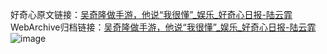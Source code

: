 好奇心原文链接：[吴奇隆做手游，他说“我很懂”_娱乐_好奇心日报-陆云霏](https://www.qdaily.com/articles/8546.html)
WebArchive归档链接：[吴奇隆做手游，他说“我很懂”_娱乐_好奇心日报-陆云霏](http://web.archive.org/web/20190623153116/https://www.qdaily.com/articles/8546.html)
![image](http://ww3.sinaimg.cn/large/007d5XDply1g3vdgd01c3j30u02im4qp)